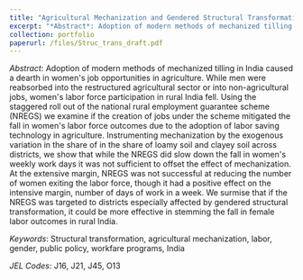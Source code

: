 ```yaml
---
title: "Agricultural Mechanization and Gendered Structural Transformation in India (With Kajal Gulati and Samuel S. Bird)"
excerpt: "*Abstract*: Adoption of modern methods of mechanized tilling in India caused a dearth in women's job opportunities in agriculture. While men were reabsorbed into the restructured agricultural sector or into non-agricultural jobs, women's labor force participation in rural India fell. Using the staggered roll out of the national rural employment guarantee scheme (NREGS) we examine if the creation of jobs under the scheme mitigated the fall in women's labor force outcomes due to the adoption of labor saving technology in agriculture. Instrumenting mechanization by the exogenous variation in the share of in the share of loamy soil and clayey soil across districts, we show that while the NREGS did slow down the fall in women's weekly work days it was not sufficient to offset the effect of mechanization. At the extensive margin, NREGS was not successful at reducing the number of women exiting the labor force, though it had a positive effect on the intensive margin, number of days of work in a week. We surmise that if the NREGS was targeted to districts especially affected by gendered structural transformation, it could be more effective in stemming the fall in female labor outcomes in rural India."
collection: portfolio
paperurl: /files/Struc_trans_draft.pdf
---
```


*Abstract*: Adoption of modern methods of mechanized tilling in India caused a dearth in women's job opportunities in agriculture. While men were reabsorbed into the restructured agricultural sector or into non-agricultural jobs, women's labor force participation in rural India fell. Using the staggered roll out of the national rural employment guarantee scheme (NREGS) we examine if the creation of jobs under the scheme mitigated the fall in women's labor force outcomes due to the adoption of labor saving technology in agriculture. Instrumenting mechanization by the exogenous variation in the share of in the share of loamy soil and clayey soil across districts, we show that while the NREGS did slow down the fall in women's weekly work days it was not sufficient to offset the effect of mechanization. At the extensive margin, NREGS was not successful at reducing the number of women exiting the labor force, though it had a positive effect on the intensive margin, number of days of work in a week. We surmise that if the NREGS was targeted to districts especially affected by gendered structural transformation, it could be more effective in stemming the fall in female labor outcomes in rural India.

*Keywords*: Structural transformation, agricultural mechanization, labor, gender, public policy, workfare programs, India 

*JEL Codes*: J16, J21, J45, O13 
